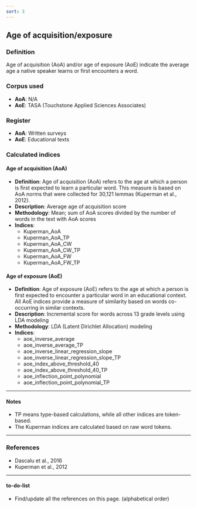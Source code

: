 ```yaml
---
sort: 3
---
```


## Age of acquisition/exposure

### Definition
Age of acquisition (AoA) and/or age of exposure (AoE) indicate the average age a native speaker learns or first encounters a word.

### Corpus used
- **AoA**: N/A
- **AoE**: TASA (Touchstone Applied Sciences Associates)

### Register
- **AoA**: Written surveys  
- **AoE**: Educational texts

### Calculated indices

#### Age of acquisition (AoA)

- **Definition**: Age of acquisition (AoA) refers to the age at which a person is first expected to learn a particular word. This measure is based on AoA norms that were collected for 30,121 lemmas (Kuperman et al., 2012).
- **Description**: Average age of acquisition score
- **Methodology**: Mean; sum of AoA scores divided by the number of words in the text with AoA scores
- **Indices**:
  - Kuperman_AoA  
  - Kuperman_AoA_TP  
  - Kuperman_AoA_CW  
  - Kuperman_AoA_CW_TP  
  - Kuperman_AoA_FW  
  - Kuperman_AoA_FW_TP

#### Age of exposure (AoE)

- **Definition**: Age of exposure (AoE) refers to the age at which a person is first expected to encounter a particular word in an educational context. All AoE indices provide a measure of similarity based on words co-occurring in similar contexts.
- **Description**: Incremental score for words across 13 grade levels using LDA modeling
- **Methodology**: LDA (Latent Dirichlet Allocation) modeling
- **Indices**:
  - aoe_inverse_average  
  - aoe_inverse_average_TP  
  - aoe_inverse_linear_regression_slope  
  - aoe_inverse_linear_regression_slope_TP  
  - aoe_index_above_threshold_40  
  - aoe_index_above_threshold_40_TP  
  - aoe_inflection_point_polynomial  
  - aoe_inflection_point_polynomial_TP

---

#### Notes
- TP means type-based calculations, while all other indices are token-based.
- The Kuperman indices are calculated based on raw word tokens.

---

### References
- Dascalu et al., 2016
- Kuperman et al., 2012

---

#### to-do-list
- Find/update all the references on this page. (alphabetical order)